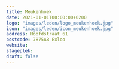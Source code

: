 ```yaml
---
title: Meukenhoek
date: 2021-01-01T00:00:00+0200
logo: "images/leden/logo_meukenhoek.jpg"
icon: "images/leden/icon_meukenhoek.jpg"
address: Hoofdstraat 61
postcode: 7875AB Exloo
website: 
stageplek: 
draft: false
---
```


